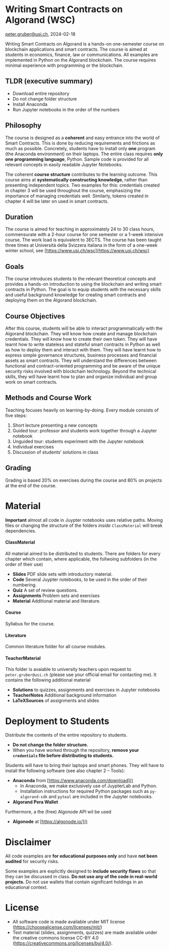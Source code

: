 # Writing Smart Contracts on Algorand (WSC)
peter.gruber@usi.ch, 2024-02-18

Writing Smart Contracts on Algorand is a hands-on one-semester course on blockchain applications and smart contracts. The course is aimed at students in economics, finance, law or communications. All examples are implemented in Python on the Algorand blockchain. The course requires minimal experience with programming or the blockchain.

## TLDR (executive summary)
+ Download entire repository
+ Do not change folder structure
+ Install Anaconda
+ Run Jupyter notebooks in the order of the numbers

## Philosophy
The course is designed as a **coherent** and easy entrance into the world of Smart Contracts. This is done by reducing requirements and frictions as much as possible. Concretely, students have to install only **one** program (the Anaconda environment) on their laptops. The entire class requires **only one programming language**, Python. Sample code is provided for all relevant concepts in easily readable Jupyter Notebooks. 

The coherent **course structure** contributes to the learning outcome. This course aims at **systematically constructing knowledge**, rather than presenting independent topics. Two examples for this: credentials created in chapter 3 will be used throughout the course, emphasizing the importance of managing credentials well. Similarly, tokens created in chapter 4 will be later on used in smart contracts.

## Duration
The course is aimed for teaching in approximately 24 to 30 class hours, commensurate with a 2-hour course for one semester or a 1-week intensive course. The work load is equivalent to 3ECTS. The course has been taught three times at Università della Svizzera italiana in the form of a one-week winter school, see [https://www.usi.ch/wsc](https://www.usi.ch/wsc)

## Goals
The course introduces students to the relevant theoretical concepts and provides a hands-on introduction to using the blockchain and writing smart contracts in Python. The goal is to equip students with the necessary skills and useful background knowledge for creating smart contracts and deploying them on the Algorand blockchain.

## Course Objectives
After this course, students will be able to interact programmatically with the Algorand blockchain. They will know how create and manage blockchain credentials. They will know how to create their own token. They will have learnt how to write stateless and stateful smart contracts in Python as well as how to deploy them and interact with them. They will have learnt how to express simple governance structures, business processes and financial assets as smart contracts. They will understand the differences between functional and contract-oriented programming and be aware of the unique security risks involved with blockchain technology.  Beyond the technical skills, they will have learnt how to plan and organize individual and group work on smart contracts.

## Methods and Course Work
Teaching focuses heavily on learning-by-doing. Every module consists of five steps:

1. Short lecture presenting a new concepts
2. Guided tour: professor and students work together through a Jupyter notebook
2. Unguided tour: students experiment with the Jupyter notebook
4. Individual exercises 
5. Discussion of students’ solutions in class

## Grading
Grading is based 20% on exercises during the course and 80% on projects at the end of the course.

# Material
**Important** almost all code in Juypter notebooks uses relative paths. Moving files or changing the structure of the folders *inside* `ClassMaterial` will break dependencies. 

#### ClassMaterial
All material aimed to be distributed to students. There are folders for every chapter which contain, where applicable, the follwoing subfolders (in the order of their use)

* **Slides** PDF slide sets with introductory material.
* **Code** Several Juypter notebooks, to be used in the order of their numbering. 
* **Quiz** A set of review questions.
* **Assignments** Problem sets and exercises
* **Material** Additional material and literature.

#### Course
Syllabus for the course.

#### Literature
Common literature folder for all course modules.

#### TeacherMaterial
This folder is avaiable to university teachers upon request to `peter.gruber@usi.ch` (please use your official email for contacting me). It contains the following additional material

* **Solutions** to quizzes, assignments and exercises in Jupyter notebooks
* **TeacherNotes** Additional background information
* **LaTeXSources** of assignments and slides

# Deployment to Students
Distribute the contents of the entire repository to students. 

* **Do not change the folder structure.** 
* When you have worked through the repository, **remove your `credentials` file before distributing to students.**

Students will have to bring their laptops and smart phones. They will have to install the following software (see also chapter 2 – Tools):

* **Anaconda** from  [https://www.anaconda.com/download]()
	* In Anaconda, we make exclusively use of JuypterLab and Python. 
	* Installation instructions for required Python packages such as `py-algorand-sdk` and `pyteal` are included in the Jupyter notebooks.
* **Algorand Pera Wallet**

Furthermore, a the (free) Algonode API wil be used

* **Algonode** at [https://algonode.io/]()

# Disclaimer
All code examples are **for educational purposes only** and have **not been audited** for security risks. 

Some examples are explicitly designed to **include security flaws** so that they can be discussed in class. **Do not use any of the code in real-world projects.** Do not use wallets that contain significant holdings in an educational context.

# License
* All software code is made available under MIT license (https://choosealicense.com/licenses/mit/)
* Text material (slides, assignments, quizzes) are made available under the creative commons license CC-BY 4.0 (https://creativecommons.org/licenses/by/4.0/). 

 